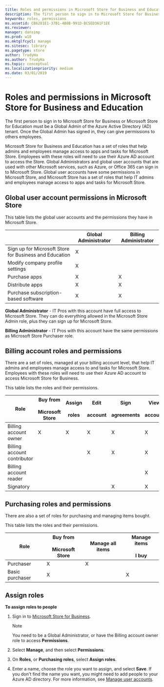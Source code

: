 ```yaml
---
title: Roles and permissions in Microsoft Store for Business and Education (Windows 10)
description: The first person to sign in to Microsoft Store for Business or Microsoft Store for Education must be a Global Admin of the Azure Active Directory (AD) tenant. Once the Global Admin has signed in, they can give permissions to others employees.
keywords: roles, permissions
ms.assetid: CB6281E1-37B1-4B8B-991D-BC5ED361F1EE
ms.reviewer:
manager: dansimp
ms.prod: w10
ms.mktglfcycl: manage
ms.sitesec: library
ms.pagetype: store
author: TrudyHa
ms.author: TrudyHa
ms.topic: conceptual
ms.localizationpriority: medium
ms.date: 03/01/2019
---
```


# Roles and permissions in Microsoft Store for Business and Education
The first person to sign in to Microsoft Store for Business or Microsoft Store for Education must be a Global Admin of the Azure Active Directory (AD) tenant. Once the Global Admin has signed in, they can give permissions to others employees.

Microsoft Store for Business and Education has a set of roles that help admins and employees manage access to apps and tasks for Microsoft Store. Employees with these roles will need to use their Azure AD account to access the Store. Global Administrators and global user accounts that are used with other Microsoft services, such as Azure, or Office 365 can sign in to Microsoft Store. Global user accounts have some permissions in Microsoft Store, and Microsoft Store has a set of roles that help IT admins and employees manage access to apps and tasks for Microsoft Store.

## Global user account permissions in Microsoft Store

This table lists the global user accounts and the permissions they have in Microsoft Store.

|                                |  Global Administrator | Billing Administrator |
| ------------------------------ | --------------------- | --------------------- |
| Sign up for Microsoft Store for Business and Education |  X                    |
| Modify company profile settings | X                    |                       |
| Purchase apps                   |  X                    | X                     |
| Distribute apps                |  X                    | X                     |
| Purchase subscription-based software  |  X             | X                     |


**Global Administrator** - IT Pros with this account have full access to Microsoft Store. They can do everything allowed in the Microsoft Store Admin role, plus they can sign up for Microsoft Store.

**Billing Administrator** - IT Pros with this account have the same permissions as Microsoft Store Purchaser role.

## Billing account roles and permissions
There are a set of roles, managed at your billing account level, that help IT admins and employees manage access to and tasks for Microsoft Store. Employees with these roles will need to use their Azure AD account to access Microsoft Store for Business.

This table lists the roles and their permissions.

|      Role               |  Buy from<br /><br /> Microsoft Store | Assign<br /><br /> roles | Edit<br /><br /> account | Sign<br /><br /> agreements | View<br /><br /> account |
| ------------------------| ------ | --------  | ------ | -------| -------- |
| Billing account owner   | X      |   X       | X      | X      | X        |
| Billing account contributor |       |          | X      | X      | X    |
| Billing account reader  |       |          |       |       | X        |
| Signatory              |       |         |      | X      | X        |

<!---
These permissions allow people to:
-   **Edit account**:
    -   Account information (view only)
    -   LOB publishers
    -   Management tools
    -   Offline licensing
    -   Permissions
    -   Private store
-   **Acquire apps** - Acquire apps from Microsoft Store and add them to your inventory.
-   **Distribute apps** - Distribute apps that are in your inventory.
    - Admins can assign apps to people, add apps to the private store, or use a management tool.
    - Purchasers can assign apps to people.
    -->
## Purchasing roles and permissions
There are also a set of roles for purchasing and managing items bought.

This table lists the roles and their permissions.

|      Role   |  Buy from<br /><br /> Microsoft Store | Manage all items | Manage items<br /><br /> I buy |
| ------------| ------ | --------  | ------ |
| Purchaser   | X      |   X       |      |
| Basic purchaser |  X     |          | X      |

## Assign roles
**To assign roles to people**

1.  Sign in to [Microsoft Store for Business](https://businessstore.microsoft.com).

    >[!Note]
    >You need to be a Global Administrator, or have the Billing account owner role to access **Permissions**.

2.  Select **Manage**, and then select **Permissions**.
3.  On **Roles**, or **Purchasing roles**, select **Assign roles**.
4.  Enter a name, choose the role you want to assign, and select **Save**.
    If you don't find the name you want, you might need to add people to your Azure AD directory. For more information, see [Manage user accounts](manage-users-and-groups-microsoft-store-for-business.md).
